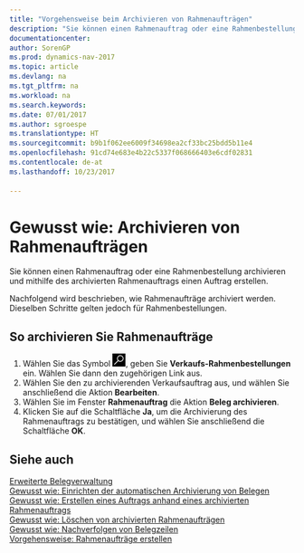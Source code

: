 ```yaml
---
title: "Vorgehensweise beim Archivieren von Rahmenaufträgen"
description: "Sie können einen Rahmenauftrag oder eine Rahmenbestellung archivieren und mithilfe des archivierten Rahmenauftrags einen Auftrag erstellen."
documentationcenter: 
author: SorenGP
ms.prod: dynamics-nav-2017
ms.topic: article
ms.devlang: na
ms.tgt_pltfrm: na
ms.workload: na
ms.search.keywords: 
ms.date: 07/01/2017
ms.author: sgroespe
ms.translationtype: HT
ms.sourcegitcommit: b9b1f062ee6009f34698ea2cf33bc25bdd5b11e4
ms.openlocfilehash: 91cd74e683e4b22c5337f068666403e6cdf02831
ms.contentlocale: de-at
ms.lasthandoff: 10/23/2017

---
```

# <a name="how-to-archive-blanket-orders"></a>Gewusst wie: Archivieren von Rahmenaufträgen
Sie können einen Rahmenauftrag oder eine Rahmenbestellung archivieren und mithilfe des archivierten Rahmenauftrags einen Auftrag erstellen.  

Nachfolgend wird beschrieben, wie Rahmenaufträge archiviert werden. Dieselben Schritte gelten jedoch für Rahmenbestellungen.  

## <a name="to-archive-blanket-orders"></a>So archivieren Sie Rahmenaufträge  

1.  Wählen Sie das Symbol ![Nach Seite oder Bericht suchen](../../media/ui-search/search_small.png "Symbol „Nach Seite oder Bericht suchen”"), geben Sie **Verkaufs-Rahmenbestellungen** ein. Wählen Sie dann den zugehörigen Link aus.  
2.  Wählen Sie den zu archivierenden Verkaufsauftrag aus, und wählen Sie anschließend die Aktion **Bearbeiten**.  
3.  Wählen Sie im Fenster **Rahmenauftrag** die Aktion **Beleg archivieren**.  
4.  Klicken Sie auf die Schaltfläche **Ja**, um die Archivierung des Rahmenauftrags zu bestätigen, und wählen Sie anschließend die Schaltfläche **OK**.  

## <a name="see-also"></a>Siehe auch  
 [Erweiterte Belegverwaltung](enhanced-document-management.md)   
 [Gewusst wie: Einrichten der automatischen Archivierung von Belegen](how-to-set-up-automatic-archiving-of-documents.md)   
 [Gewusst wie: Erstellen eines Auftrags anhand eines archivierten Rahmenauftrags](how-to-create-an-order-from-an-archived-blanket-order.md)   
 [Gewusst wie: Löschen von archivierten Rahmenaufträgen](how-to-delete-archived-blanket-orders.md)   
 [Gewusst wie: Nachverfolgen von Belegzeilen](how-to-track-document-lines.md)   
 [Vorgehensweise: Rahmenaufträge erstellen](../../sales-how-to-create-blanket-sales-orders.md)  

